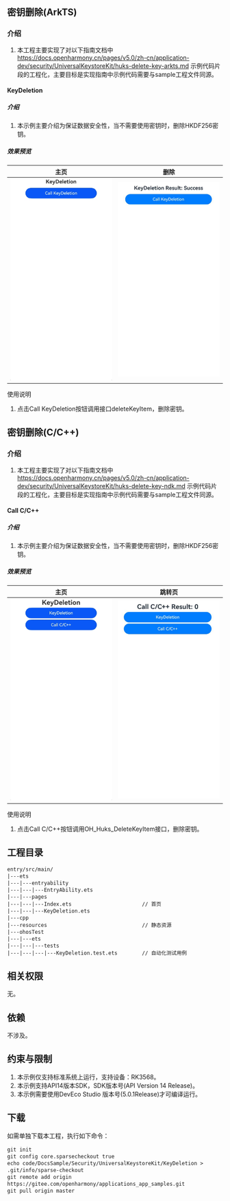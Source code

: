 ## 密钥删除(ArkTS)

### 介绍

1. 本工程主要实现了对以下指南文档中 https://docs.openharmony.cn/pages/v5.0/zh-cn/application-dev/security/UniversalKeystoreKit/huks-delete-key-arkts.md 示例代码片段的工程化，主要目标是实现指南中示例代码需要与sample工程文件同源。

####  KeyDeletion

##### 介绍

1. 本示例主要介绍为保证数据安全性，当不需要使用密钥时，删除HKDF256密钥。

##### 效果预览

| 主页                                                       | 删除                                                       |
| ---------------------------------------------------------- | ---------------------------------------------------------- |
| <img src="./screenshots/KeyDeletion_1.png" width="360;" /> | <img src="./screenshots/KeyDeletion_2.png" width="360;" /> |

使用说明

1. 点击Call KeyDeletion按钮调用接口deleteKeyItem，删除密钥。

## 密钥删除(C/C++)

### 介绍

1. 本工程主要实现了对以下指南文档中 https://docs.openharmony.cn/pages/v5.0/zh-cn/application-dev/security/UniversalKeystoreKit/huks-delete-key-ndk.md 示例代码片段的工程化，主要目标是实现指南中示例代码需要与sample工程文件同源。

#### Call C/C++

##### 介绍

1. 本示例主要介绍为保证数据安全性，当不需要使用密钥时，删除HKDF256密钥。

##### 效果预览

| 主页                                                         | 跳转页                                                       |
| ------------------------------------------------------------ | ------------------------------------------------------------ |
| <img src="./screenshots/KeyDeletionCpp_1.png" width="360;" /> | <img src="./screenshots/KeyDeletionCpp_2.png" width="360;" /> |

使用说明

1. 点击Call C/C++按钮调用OH_Huks_DeleteKeyItem接口，删除密钥。

## 工程目录

```
entry/src/main/
|---ets
|---|---entryability
|---|---|---EntryAbility.ets
|---|---pages
|---|---|---Index.ets						// 首页
|---|---|---KeyDeletion.ets
|---cpp
|---resources								// 静态资源
|---ohosTest
|---|---ets
|---|---|---tests
|---|---|---|---KeyDeletion.test.ets        // 自动化测试用例
```


## 相关权限

无。

## 依赖

不涉及。

## 约束与限制

1. 本示例仅支持标准系统上运行，支持设备：RK3568。
2. 本示例支持API14版本SDK，SDK版本号(API Version 14 Release)。
3. 本示例需要使用DevEco Studio 版本号(5.0.1Release)才可编译运行。

## 下载

如需单独下载本工程，执行如下命令：

```
git init
git config core.sparsecheckout true
echo code/DocsSample/Security/UniversalKeystoreKit/KeyDeletion > .git/info/sparse-checkout
git remote add origin https://gitee.com/openharmony/applications_app_samples.git
git pull origin master
```